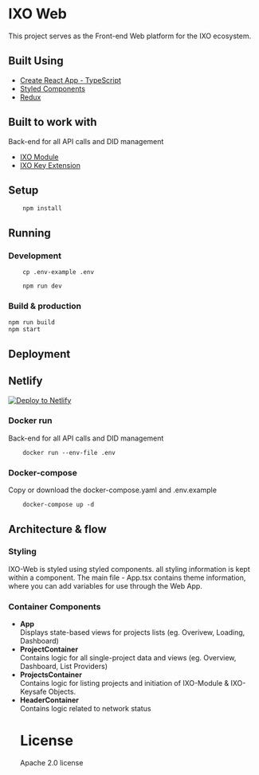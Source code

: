 # IXO Web 
This project serves as the Front-end Web platform for the IXO ecosystem.
## Built Using 
<ul>
	<li><a href="https://github.com/wmonk/create-react-app-typescript">Create React App - TypeScript</a></li>
	<li><a href="https://www.styled-components.com/">Styled Components</a></li>
	<li><a href="https://redux.js.org/">Redux</a></li>
</ul>

## Built to work with
Back-end for all API calls and DID management

<ul>
	<li><a href="https://github.com/ixofoundation/ixo-apimodule">IXO Module</a></li>
	<li><a href="https://github.com/ixofoundation/ixo-keysafe">IXO Key Extension</a></li>
</ul>

## Setup

```shell
	npm install
```

##	Running

###	Development
```shell
	cp .env-example .env
```

```shell
	npm run dev
```

### Build & production
```shell
npm run build
npm start
```

## Deployment

## Netlify
[![Deploy to Netlify](https://www.netlify.com/img/deploy/button.svg)]()
 
### Docker run
Back-end for all API calls and DID management
```shell
	docker run --env-file .env 
```

### Docker-compose
Copy or download the docker-compose.yaml and .env.example
```shell
	docker-compose up -d
```

## Architecture & flow


### Styling
IXO-Web is styled using styled components. all styling information is kept within a component. The main file - App.tsx contains theme information, where you can add variables for use through the Web App.

### Container Components

<ul>
 <li>
	<strong>App</strong> <br/>
	Displays state-based views for projects lists (eg. Overivew, Loading, Dashboard)
</li>
 <li>
	<strong>ProjectContainer</strong><br/></li>
	Contains logic for all single-project data and views (eg. Overview, Dashboard, List Providers)
 <li>
	 <strong>ProjectsContainer</strong><br/>
	 Contains logic for listing projects and initiation of IXO-Module & IXO-Keysafe Objects.
</li>
 <li>
	 <strong>HeaderContainer</strong><br/>
	 Contains logic related to network status
</li>
    
# License

Apache 2.0 license
